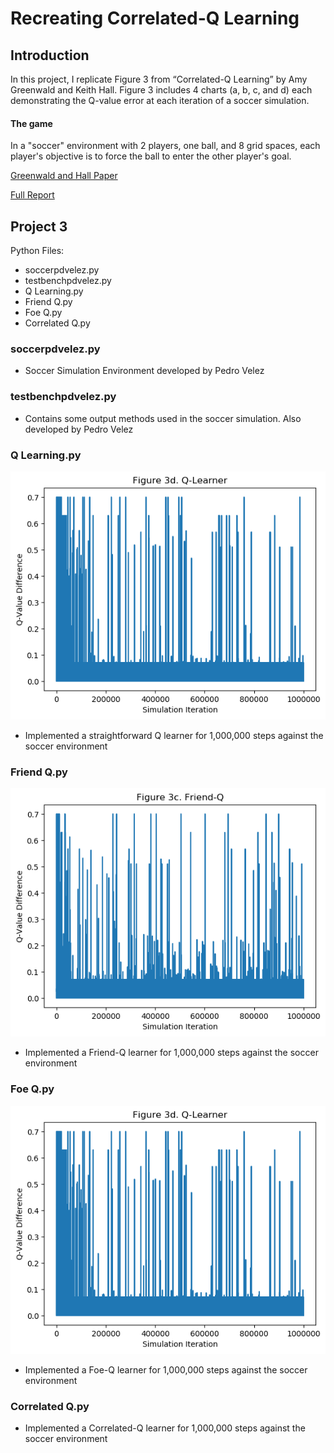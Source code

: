 # Recreating Correlated-Q Learning

## Introduction

In this project, I replicate Figure 3 from “Correlated-Q Learning” by Amy Greenwald and Keith Hall.
Figure 3 includes 4 charts (a, b, c, and d) each demonstrating the Q-value error at each iteration of a
soccer simulation.

#### The game 

In a "soccer" environment with 2 players, one ball, and 8 grid spaces, each player's objective is to force the ball to enter the other player's goal.

[Greenwald and Hall Paper](/Correlated-Q%20Learning.pdf)

[Full Report](/Project3-gth836x.pdf)

## Project 3
Python Files:
- soccerpdvelez.py
- testbenchpdvelez.py
- Q Learning.py
- Friend Q.py
- Foe Q.py
- Correlated Q.py

### soccerpdvelez.py
- Soccer Simulation Environment developed by Pedro Velez

### testbenchpdvelez.py
- Contains some output methods used in the soccer simulation. Also developed by Pedro Velez

### Q Learning.py
![Q Learning](Figure3d%20Q-Learning.png)
- Implemented a straightforward Q learner for 1,000,000 steps against the soccer environment

### Friend Q.py
![Friend Q](Figure3c%20Friend-Q.png)
- Implemented a Friend-Q learner for 1,000,000 steps against the soccer environment

### Foe Q.py
![Foe Q](Figure3b%20Foe-Q.png)
- Implemented a Foe-Q learner for 1,000,000 steps against the soccer environment

### Correlated Q.py
- Implemented a Correlated-Q learner for 1,000,000 steps against the soccer environment